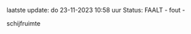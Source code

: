 laatste update: 
do 23-11-2023 10:58   uur 
Status: FAALT - fout - 
<div class="service R">schijfruimte</div>
